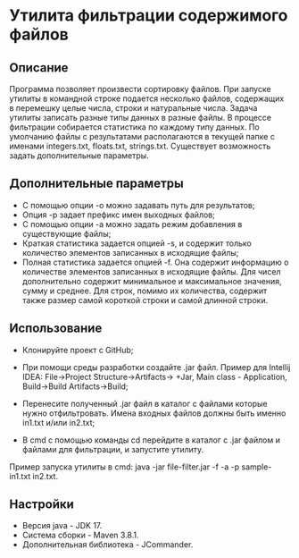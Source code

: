 # Утилита фильтрации содержимого файлов

## Описание
Программа позволяет произвести сортировку файлов. При запуске утилиты в командной строке подается несколько файлов, содержащих в перемешку целые числа, строки и натуральные числа. Задача утилиты записать разные типы данных в разные файлы. В процессе фильтрации собирается статистика по каждому типу данных. По умолчанию файлы с результатами располагаются в текущей папке с именами integers.txt, floats.txt, strings.txt. Существует возможность задать дополнительные параметры.

## Дополнительные параметры
* С помощью опции -o можно задавать путь для результатов;
* Опция -p задает префикс имен выходных файлов;
* С помощью опции -a можно задать режим добавления в существующие файлы;
* Краткая статистика задается опцией -s, и содержит только количество элементов записанных в исходящие файлы;
* Полная статистика задается опцией -f. Она содержит информацию о количестве элементов записанных в исходящие файлы. Для чисел дополнительно содержит минимальное и максимальное значения, сумму и среднее. Для строк, помимо их количества, содержит также размер самой короткой строки и самой длинной строки.

## Использование

* Клонируйте проект с GitHub;

* При помощи среды разработки создайте .jar файл. Пример для Intellij IDEA:
File->Project Structure->Artifacts-> +Jar, Main class - Application, Build->Build Artifacts->Build;

* Перенесите полученный .jar файл в каталог с файлами которые нужно отфильтровать. Имена входных файлов должны быть именно in1.txt и/или in2.txt;

* В cmd c помощью команды cd перейдите в каталог с .jar файлом и файлами для фильтрации, и запустите утилиту.

Пример запуска утилиты в cmd: java -jar file-filter.jar -f -a -p sample- in1.txt in2.txt.

## Настройки
* Версия java - JDK 17.
* Система сборки - Maven 3.8.1.
* Дополнительная библиотека - JCommander.




 